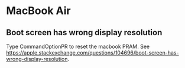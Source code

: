 # MacBook Air

## Boot screen has wrong display resolution
Type <kdb>Command</kbd><kdb>Option</kdb><kdb>P</kdb><kdb>R</kdb> to reset the macbook PRAM.
See <https://apple.stackexchange.com/questions/104696/boot-screen-has-wrong-display-resolution>.
